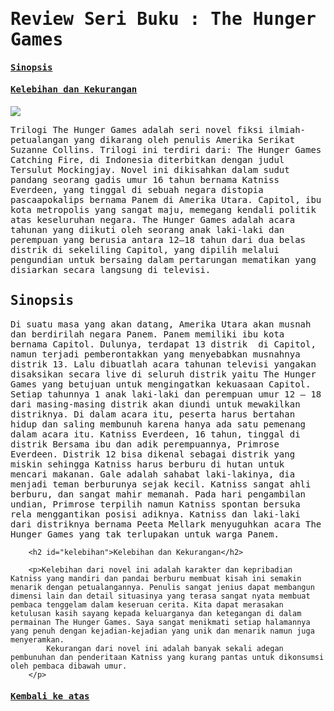 <!DOCTYPE html>
<html>
<head>
<style>
body {font-family: 'Lucida Grande', monospace;}
</style>
<title>Page Title</title>
</head>
<body>

<h1 id="atas">Review Seri Buku : The Hunger Games</h1>
<h4> <a href="#sinopsis"> Sinopsis</a></h4>
<h4> <a href="#kelebihan"> Kelebihan dan Kekurangan </a></h4>
<img src= https://encrypted-tbn0.gstatic.com/images?q=tbn:ANd9GcSjsK-WdpQlyMqbcQg_oyJFdZ_rgCkSt9NHow&s.jpg>
    <p>Trilogi The Hunger Games adalah seri novel fiksi ilmiah-petualangan yang dikarang oleh penulis Amerika Serikat Suzanne Collins. Trilogi ini terdiri dari: The Hunger Games Catching Fire, di Indonesia diterbitkan dengan judul Tersulut Mockingjay. Novel ini dikisahkan dalam sudut pandang seorang gadis umur 16 tahun bernama Katniss Everdeen, yang tinggal di sebuah negara distopia pascaapokalips bernama Panem di Amerika Utara. Capitol, ibu kota metropolis yang sangat maju, memegang kendali politik atas keseluruhan negara. The Hunger Games adalah acara tahunan yang diikuti oleh seorang anak laki-laki dan perempuan yang berusia antara 12–18 tahun dari dua belas distrik di sekeliling Capitol, yang dipilih melalui pengundian untuk bersaing dalam pertarungan mematikan yang disiarkan secara langsung di televisi.</p>
    
<h2 id="sinopsis">Sinopsis</h2>
   
   <p>Di suatu masa yang akan datang, Amerika Utara akan musnah dan berdirilah negara Panem. Panem memiliki ibu kota bernama Capitol. Dulunya, terdapat 13 distrik  di Capitol, namun terjadi pemberontakkan yang menyebabkan musnahnya distrik 13. Lalu dibuatlah acara tahunan televisi yangakan disaksikan secara live di seluruh distrik yaitu The Hunger Games yang betujuan untuk mengingatkan kekuasaan Capitol. Setiap tahunnya 1 anak laki-laki dan perempuan umur 12 – 18 dari masing-masing distrik akan diundi untuk mewakilkan distriknya. Di dalam acara itu, peserta harus bertahan hidup dan saling membunuh karena hanya ada satu pemenang dalam acara itu.
        Katniss Everdeen, 16 tahun, tinggal di distrik Bersama ibu dan adik perempuannya, Primrose Everdeen. Distrik 12 bisa dikenal sebagai distrik yang miskin sehingga Katniss harus berburu di hutan untuk mencari makanan. Gale adalah sahabat laki-lakinya, dia menjadi teman berburunya sejak kecil. Katniss sangat ahli berburu, dan sangat mahir memanah.
        Pada hari pengambilan undian, Primrose terpilih namun Katniss spontan bersuka rela menggantikan posisi adiknya. Katniss dan laki-laki dari distriknya bernama Peeta Mellark menyuguhkan acara The Hunger Games yang tak terlupakan untuk warga Panem.
        </p>
        
        <h2 id="kelebihan">Kelebihan dan Kekurangan</h2>
        
        <p>Kelebihan dari novel ini adalah karakter dan kepribadian Katniss yang mandiri dan pandai berburu membuat kisah ini semakin menarik dengan petualangannya. Penulis sangat jenius dapat membangun dimensi lain dan detail situasinya yang terasa sangat nyata membuat pembaca tenggelam dalam keseruan cerita. Kita dapat merasakan ketulusan kasih sayang kepada keluarganya dan ketegangan di dalam permainan The Hunger Games. Saya sangat menikmati setiap halamannya yang penuh dengan kejadian-kejadian yang unik dan menarik namun juga menyeramkan.
            Kekurangan dari novel ini adalah banyak sekali adegan pembunuhan dan penderitaan Katniss yang kurang pantas untuk dikonsumsi oleh pembaca dibawah umur.
        </p>
<h4><a href="#atas"> Kembali ke atas</a></h4>
</body>
</html>
